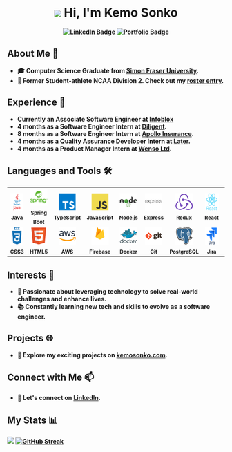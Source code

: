 <div align="center">
  <h1><strong>
    <img src="https://media.giphy.com/media/hvRJCLFzcasrR4ia7z/giphy.gif" width="30px"/>
   Hi, I'm Kemo Sonko 
  </h1>
</div>
<div id="header" align="center">
  <div id="badges">
    <a href="https://www.linkedin.com/in/kemo-sonko">
      <img src="https://img.shields.io/badge/LinkedIn-blue?style=for-the-badge&logo=linkedin&logoColor=white" alt="LinkedIn Badge"/>
    </a>
    <a href="https://www.kemosonko.com">
      <img src="https://img.shields.io/badge/Portfolio-navy?style=for-the-badge&logo=slack&logoColor=white" alt="Portfolio Badge"/>
    </a>
  </div>
</div>

## About Me 👋

- 🎓 Computer Science Graduate from [Simon Fraser University](https://www.sfu.ca/).
- 🏀 Former Student-athlete NCAA Division 2. Check out my [roster entry](https://athletics.sfu.ca/sports/mens-basketball/roster/kemo-sonko/6134).

## Experience 💼

- Currently an Associate Software Engineer at [Infoblox](https://www.linkedin.com/company/infoblox/)
- 4 months as a Software Engineer Intern at [Diligent](https://www.linkedin.com/company/diligent-board-member-services/).
- 8 months as a Software Engineer Intern at [Apollo Insurance](https://www.linkedin.com/company/apolloinsurance/).
- 4 months as a Quality Assurance Developer Intern at [Later](https://www.linkedin.com/company/later-official/).
- 4 months as a Product Manager Intern at [Wenso Ltd](https://www.linkedin.com/company/wensoltd/).

## Languages and Tools :hammer_and_wrench:
<table>
  <tr>
    <td align="center"><img src="https://github.com/devicons/devicon/blob/master/icons/java/java-original-wordmark.svg" width="40" height="40"/><br><sub>Java</sub></td>
    <td align="center"><img src="https://github.com/devicons/devicon/blob/master/icons/spring/spring-original-wordmark.svg" width="40" height="40"/><br><sub>Spring Boot</sub></td>
    <td align="center"><img src="https://github.com/devicons/devicon/blob/master/icons/typescript/typescript-original.svg" width="40" height="40"/><br><sub>TypeScript</sub></td>
    <td align="center"><img src="https://github.com/devicons/devicon/blob/master/icons/javascript/javascript-original.svg" width="40" height="40"/><br><sub>JavaScript</sub></td>
    <td align="center"><img src="https://github.com/devicons/devicon/blob/master/icons/nodejs/nodejs-original-wordmark.svg" width="40" height="40"/><br><sub>Node.js</sub></td>
    <td align="center"><img src="https://github.com/devicons/devicon/blob/master/icons/express/express-original-wordmark.svg" width="40" height="40"/><br><sub>Express</sub></td>
    <td align="center"><img src="https://github.com/devicons/devicon/blob/master/icons/redux/redux-original.svg" width="40" height="40"/><br><sub>Redux</sub></td>
    <td align="center"><img src="https://github.com/devicons/devicon/blob/master/icons/react/react-original-wordmark.svg" width="40" height="40"/><br><sub>React</sub></td>
    <td align="center"><img src="https://devtop.io/wp-content/uploads/2022/10/react-native-1.png" width="60" height="40"/><br><sub>React Native</sub></td>
    <td align="center"><img src="https://github.com/devicons/devicon/blob/master/icons/go/go-original.svg" width="40" height="40"/><br><sub>Golang</sub></td>
    <td align="center"><img src="https://github.com/devicons/devicon/blob/master/icons/python/python-original.svg" width="40" height="40"/><br><sub>Python</sub></td>
  </tr>
  <tr>
      <td align="center"><img src="https://github.com/devicons/devicon/blob/master/icons/css3/css3-plain-wordmark.svg" width="40" height="40"/><br><sub>CSS3</sub></td>
    <td align="center"><img src="https://github.com/devicons/devicon/blob/master/icons/html5/html5-original.svg" width="40" height="40"/><br><sub>HTML5</sub></td>
    <td align="center"><img src="https://github.com/devicons/devicon/blob/master/icons/amazonwebservices/amazonwebservices-original-wordmark.svg" width="40" height="40"/><br><sub>AWS</sub></td>
    <td align="center"><img src="https://github.com/devicons/devicon/blob/master/icons/firebase/firebase-original-wordmark.svg" width="40" height="40"/><br><sub>Firebase</sub></td>
    <td align="center"><img src="https://github.com/devicons/devicon/blob/master/icons/docker/docker-original-wordmark.svg" width="40" height="40"/><br><sub>Docker</sub></td>
    <td align="center"><img src="https://github.com/devicons/devicon/blob/master/icons/git/git-original-wordmark.svg" width="40" height="40"/><br><sub>Git</sub></td>
    <td align="center"><img src="https://github.com/devicons/devicon/blob/master/icons/postgresql/postgresql-original.svg" width="40" height="40"/><br><sub>PostgreSQL</sub></td>
    <td align="center"><img src="https://github.com/devicons/devicon/blob/master/icons/jira/jira-original-wordmark.svg" width="40" height="40"/><br><sub>Jira</sub></td>
    <td align="center"><img src="https://github.com/devicons/devicon/blob/master/icons/confluence/confluence-original-wordmark.svg" width="40" height="40"/><br><sub>Confluence</sub></td>
    <td align="center"><img src="https://github.com/devicons/devicon/blob/master/icons/kubernetes/kubernetes-original.svg" width="40" height="40"/><br><sub>Kubernetes</sub></td>
    <td align="center"><img src="https://github.com/devicons/devicon/blob/master/icons/jenkins/jenkins-original.svg" width="40" height="40"/><br><sub>Jenkins</sub></td>
  </tr>
</table>



## Interests 🚀

- 🤖 Passionate about leveraging technology to solve real-world challenges and enhance lives.
- 📚 Constantly learning new tech and skills to evolve as a software engineer.

## Projects 🌐

- 🌟 Explore my exciting projects on [kemosonko.com](https://kemosonko.com).

## Connect with Me 📫

- 👔 Let's connect on [LinkedIn](https://www.linkedin.com/in/kemo-sonko).

##  My Stats 📊

![](https://leetcard.jacoblin.cool/kemoLD?theme=dark&ext=activity)
[![GitHub Streak](http://github-readme-streak-stats.herokuapp.com?user=kemoLD&theme=onedark&date_format=M%20j%5B%2C%20Y%5D&mode=weekly)](https://git.io/streak-stats)

<!---
KemoLD/KemoLD is a ✨ special ✨ repository because its `README.md` (this file) appears on your GitHub profile.
You can click the Preview link to take a look at your changes.
--->
